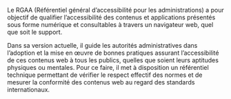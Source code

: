 Le RGAA (Référentiel général d’accessibilité pour les administrations) a pour objectif de qualifier l’accessibilité des contenus et applications présentés sous forme numérique et consultables à travers un navigateur web, quel que soit le support.

Dans sa version actuelle, il guide les autorités administratives dans l’adoption et la mise en œuvre de bonnes pratiques assurant l’accessibilité de ces contenus web à tous les publics, quelles que soient leurs aptitudes physiques ou mentales. Pour ce faire, il met à disposition un référentiel technique permettant de vérifier le respect effectif des normes et de mesurer la conformité des contenus web au regard des standards internationaux.
